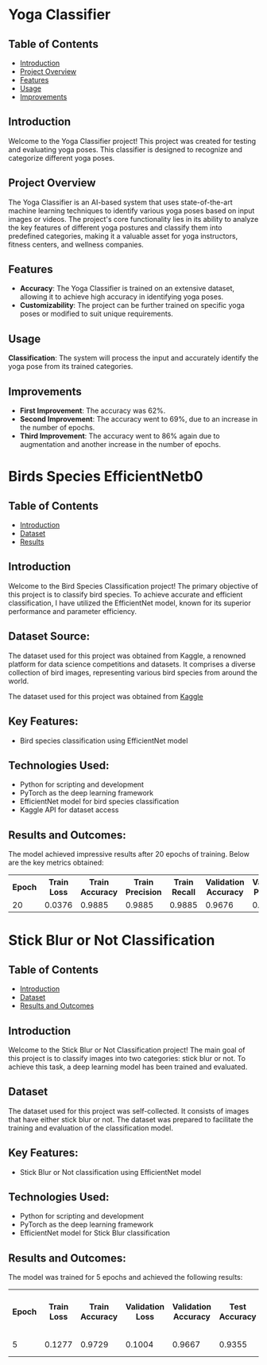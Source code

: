<!DOCTYPE html>
<html>

<head>
  <title> Yoga Classifier </title>
</head>

<body>
  <h1>Yoga Classifier</h1>

  <h2>Table of Contents</h2>
  <ul>
    <li><a href="#introduction">Introduction</a></li>
    <li><a href="#projectOverview">Project Overview</a></li>
    <li><a href="#features">Features</a></li>
    <li><a href="#usage">Usage</a></li>
    <li><a href="#improvements">Improvements</a></li>
  </ul>

  <h2 id="introduction">Introduction</h2>
  <p>Welcome to the Yoga Classifier project! This project was created for testing and evaluating yoga poses. This
    classifier is designed to recognize and categorize different yoga poses.</p>

  <h2 id="Overview">Project Overview</h2>
  <p>The Yoga Classifier is an AI-based system that uses state-of-the-art machine learning techniques to identify various
    yoga poses based on input images or videos. The project's core functionality lies in its ability to analyze the key
    features of different yoga postures and classify them into predefined categories, making it a valuable asset for
    yoga instructors, fitness centers, and wellness companies.</p>

  <h2 id="features">Features</h2>
  <ul>
    <li><strong>Accuracy</strong>: The Yoga Classifier is trained on an extensive dataset, allowing it to achieve high
      accuracy in identifying yoga poses.</li>
    <li><strong>Customizability</strong>: The project can be further trained on specific yoga poses or modified to suit
      unique requirements.</li>
  </ul>

  <h2 id="usage">Usage</h2>
  <p><strong>Classification</strong>: The system will process the input and accurately identify the yoga pose from its
    trained categories.</p>

  <h2 id="improvements">Improvements</h2>
  <ul>
    <li><strong>First Improvement</strong>: The accuracy was 62%.</li>
    <li><strong>Second Improvement</strong>: The accuracy went to 69%, due to an increase in the number of epochs.</li>
    <li><strong>Third Improvement</strong>: The accuracy went to 86% again due to augmentation and another increase in
      the number of epochs.</li>
  </ul>

  <h1> Birds Species EfficientNetb0</h1>

  <h2>Table of Contents</h2>
  <ul>
    <li><a href="#birdsIntroduction">Introduction</a></li>
    <li><a href="#birdsDataset">Dataset</a></li>
    <li><a href="#birdsResults">Results</a></li>
  </ul>

  <h2 id="Introduction">Introduction</h2>
  <p>Welcome to the Bird Species Classification project! The primary objective of this project is to classify bird
    species. To achieve accurate and efficient classification, I have utilized the EfficientNet model, known for its
    superior performance and parameter efficiency.</p>

  <h2 id="Dataset">Dataset Source:</h2>
  <p>The dataset used for this project was obtained from Kaggle, a renowned platform for data science competitions and
    datasets. It comprises a diverse collection of bird images, representing various bird species from around the
    world.</p>
  <p>The dataset used for this project was obtained from <a href="https://www.kaggle.com/dataset-url"
      target="_blank">Kaggle</a></p>

  <h2>Key Features:</h2>
  <ul>
    <li>Bird species classification using EfficientNet model</li>
  </ul>

  <h2>Technologies Used:</h2>
  <ul>
    <li>Python for scripting and development</li>
    <li>PyTorch as the deep learning framework</li>
    <li>EfficientNet model for bird species classification</li>
    <li>Kaggle API for dataset access</li>
  </ul>

  <h2 id="Results">Results and Outcomes:</h2>
  <p>The model achieved impressive results after 20 epochs of training. Below are the key metrics obtained:</p>

  <table>
    <tr>
      <th>Epoch</th>
      <th>Train Loss</th>
      <th>Train Accuracy</th>
      <th>Train Precision</th>
      <th>Train Recall</th>
      <th>Validation Accuracy</th>
      <th>Validation Precision</th>
      <th>Validation Recall</th>
    </tr>
    <tr>
      <td>20</td>
      <td>0.0376</td>
      <td>0.9885</td>
      <td>0.9885</td>
      <td>0.9885</td>
      <td>0.9676</td>
      <td>0.9742</td>
      <td>0.9676</td>
    </tr>
  </table>

  <h1>Stick Blur or Not Classification</h1>

  <h2>Table of Contents</h2>
  <ul>
    <li><a href="#stickIntroduction">Introduction</a></li>
    <li><a href="#stickDataset">Dataset</a></li>
    <li><a href="#stickResults">Results and Outcomes</a></li>
  </ul>

  <h2 id="Introduction">Introduction</h2>
  <p>Welcome to the Stick Blur or Not Classification project! The main goal of this project is to classify images into
    two categories: stick blur or not. To achieve this task, a deep learning model has been trained and evaluated.</p>

  <h2 id="Dataset">Dataset</h2>
  <p>The dataset used for this project was self-collected. It consists of images that have either stick blur or not.
    The dataset was prepared to facilitate the training and evaluation of the classification model.</p>

  <h2>Key Features:</h2>
  <ul>
    <li>Stick Blur or Not classification using EfficientNet model</li>
  </ul>

  <h2>Technologies Used:</h2>
  <ul>
    <li>Python for scripting and development</li>
    <li>PyTorch as the deep learning framework</li>
    <li>EfficientNet model for Stick Blur classification</li>
  </ul>

  <h2 id="Results">Results and Outcomes:</h2>
  <p>The model was trained for 5 epochs and achieved the following results:</p>

  <table>
    <tr>
      <th>Epoch</th>
      <th>Train Loss</th>
      <th>Train Accuracy</th>
      <th>Validation Loss</th>
      <th>Validation Accuracy</th>
      <th>Test Accuracy</th>
      <th>Average Inference Time per Iteration</th>
    </tr>
    <tr>
      <td>5</td>
      <td>0.1277</td>
      <td>0.9729</td>
      <td>0.1004</td>
      <td>0.9667</td>
      <td>0.9355</td>
      <td>0.0473 seconds</td>
    </tr>
  </table>
</body>

</html>
